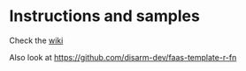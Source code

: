 # Instructions and samples

Check the [wiki](https://github.com/disarm-dev/simplest-functions-for-openfaas/wiki)

Also look at https://github.com/disarm-dev/faas-template-r-fn
